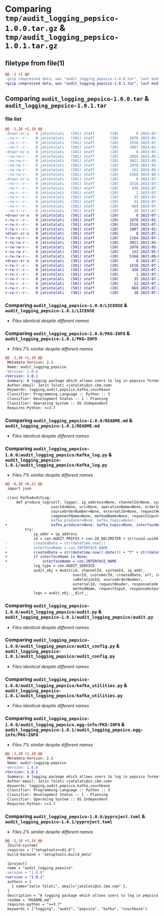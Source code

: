 # Comparing `tmp/audit_logging_pepsico-1.0.0.tar.gz` & `tmp/audit_logging_pepsico-1.0.1.tar.gz`

## filetype from file(1)

```diff
@@ -1 +1 @@
-gzip compressed data, was "audit_logging_pepsico-1.0.0.tar", last modified: Tue Jul 11 12:15:31 2023, max compression
+gzip compressed data, was "audit_logging_pepsico-1.0.1.tar", last modified: Thu Jul 27 14:18:08 2023, max compression
```

## Comparing `audit_logging_pepsico-1.0.0.tar` & `audit_logging_pepsico-1.0.1.tar`

### file list

```diff
@@ -1,18 +1,18 @@
-drwxr-xr-x   0 jatintalati   (501) staff       (20)        0 2023-07-11 12:15:31.585992 audit_logging_pepsico-1.0.0/
--rw-r--r--   0 jatintalati   (501) staff       (20)     1070 2023-01-19 18:18:48.000000 audit_logging_pepsico-1.0.0/LICENSE
--rw-r--r--   0 jatintalati   (501) staff       (20)     1516 2023-07-11 12:15:31.585702 audit_logging_pepsico-1.0.0/PKG-INFO
--rw-r--r--   0 jatintalati   (501) staff       (20)     1007 2023-01-19 18:54:02.000000 audit_logging_pepsico-1.0.0/README.md
-drwxr-xr-x   0 jatintalati   (501) staff       (20)        0 2023-07-11 12:15:31.580128 audit_logging_pepsico-1.0.0/audit_logging_pepsico/
--rw-rw-r--   0 jatintalati   (501) staff       (20)     2059 2023-05-21 21:09:26.000000 audit_logging_pepsico-1.0.0/audit_logging_pepsico/Kafka_log.py
--rw-rw-r--   0 jatintalati   (501) staff       (20)     3021 2023-05-17 06:47:52.000000 audit_logging_pepsico-1.0.0/audit_logging_pepsico/audit.py
--rw-rw-r--   0 jatintalati   (501) staff       (20)     2978 2023-05-17 06:46:50.000000 audit_logging_pepsico-1.0.0/audit_logging_pepsico/audit_config.py
--rw-rw-r--   0 jatintalati   (501) staff       (20)      152 2023-05-02 11:42:24.000000 audit_logging_pepsico-1.0.0/audit_logging_pepsico/constants.py
--rw-rw-r--   0 jatintalati   (501) staff       (20)     5368 2023-06-09 13:25:10.000000 audit_logging_pepsico-1.0.0/audit_logging_pepsico/kafka_utilities.py
-drwxr-xr-x   0 jatintalati   (501) staff       (20)        0 2023-07-11 12:15:31.585085 audit_logging_pepsico-1.0.0/audit_logging_pepsico.egg-info/
--rw-r--r--   0 jatintalati   (501) staff       (20)     1516 2023-07-11 12:15:31.000000 audit_logging_pepsico-1.0.0/audit_logging_pepsico.egg-info/PKG-INFO
--rw-r--r--   0 jatintalati   (501) staff       (20)      436 2023-07-11 12:15:31.000000 audit_logging_pepsico-1.0.0/audit_logging_pepsico.egg-info/SOURCES.txt
--rw-r--r--   0 jatintalati   (501) staff       (20)        1 2023-07-11 12:15:31.000000 audit_logging_pepsico-1.0.0/audit_logging_pepsico.egg-info/dependency_links.txt
--rw-r--r--   0 jatintalati   (501) staff       (20)       35 2023-07-11 12:15:31.000000 audit_logging_pepsico-1.0.0/audit_logging_pepsico.egg-info/requires.txt
--rw-r--r--   0 jatintalati   (501) staff       (20)       22 2023-07-11 12:15:31.000000 audit_logging_pepsico-1.0.0/audit_logging_pepsico.egg-info/top_level.txt
--rw-r--r--   0 jatintalati   (501) staff       (20)      669 2023-07-11 12:12:54.000000 audit_logging_pepsico-1.0.0/pyproject.toml
--rw-r--r--   0 jatintalati   (501) staff       (20)       38 2023-07-11 12:15:31.586109 audit_logging_pepsico-1.0.0/setup.cfg
+drwxr-xr-x   0 jatintalati   (501) staff       (20)        0 2023-07-27 14:18:08.229281 audit_logging_pepsico-1.0.1/
+-rw-r--r--   0 jatintalati   (501) staff       (20)     1070 2023-01-19 18:18:48.000000 audit_logging_pepsico-1.0.1/LICENSE
+-rw-r--r--   0 jatintalati   (501) staff       (20)     1516 2023-07-27 14:18:08.228990 audit_logging_pepsico-1.0.1/PKG-INFO
+-rw-r--r--   0 jatintalati   (501) staff       (20)     1007 2023-01-19 18:54:02.000000 audit_logging_pepsico-1.0.1/README.md
+drwxr-xr-x   0 jatintalati   (501) staff       (20)        0 2023-07-27 14:18:08.224933 audit_logging_pepsico-1.0.1/audit_logging_pepsico/
+-rw-rw-r--   0 jatintalati   (501) staff       (20)     2164 2023-07-27 13:57:28.000000 audit_logging_pepsico-1.0.1/audit_logging_pepsico/Kafka_log.py
+-rw-rw-r--   0 jatintalati   (501) staff       (20)     3021 2023-05-17 06:47:52.000000 audit_logging_pepsico-1.0.1/audit_logging_pepsico/audit.py
+-rw-rw-r--   0 jatintalati   (501) staff       (20)     2978 2023-05-17 06:46:50.000000 audit_logging_pepsico-1.0.1/audit_logging_pepsico/audit_config.py
+-rw-rw-r--   0 jatintalati   (501) staff       (20)      152 2023-05-02 11:42:24.000000 audit_logging_pepsico-1.0.1/audit_logging_pepsico/constants.py
+-rw-rw-r--   0 jatintalati   (501) staff       (20)     5368 2023-06-09 13:25:10.000000 audit_logging_pepsico-1.0.1/audit_logging_pepsico/kafka_utilities.py
+drwxr-xr-x   0 jatintalati   (501) staff       (20)        0 2023-07-27 14:18:08.228453 audit_logging_pepsico-1.0.1/audit_logging_pepsico.egg-info/
+-rw-r--r--   0 jatintalati   (501) staff       (20)     1516 2023-07-27 14:18:08.000000 audit_logging_pepsico-1.0.1/audit_logging_pepsico.egg-info/PKG-INFO
+-rw-r--r--   0 jatintalati   (501) staff       (20)      436 2023-07-27 14:18:08.000000 audit_logging_pepsico-1.0.1/audit_logging_pepsico.egg-info/SOURCES.txt
+-rw-r--r--   0 jatintalati   (501) staff       (20)        1 2023-07-27 14:18:08.000000 audit_logging_pepsico-1.0.1/audit_logging_pepsico.egg-info/dependency_links.txt
+-rw-r--r--   0 jatintalati   (501) staff       (20)       35 2023-07-27 14:18:08.000000 audit_logging_pepsico-1.0.1/audit_logging_pepsico.egg-info/requires.txt
+-rw-r--r--   0 jatintalati   (501) staff       (20)       22 2023-07-27 14:18:08.000000 audit_logging_pepsico-1.0.1/audit_logging_pepsico.egg-info/top_level.txt
+-rw-r--r--   0 jatintalati   (501) staff       (20)      669 2023-07-27 14:16:39.000000 audit_logging_pepsico-1.0.1/pyproject.toml
+-rw-r--r--   0 jatintalati   (501) staff       (20)       38 2023-07-27 14:18:08.229379 audit_logging_pepsico-1.0.1/setup.cfg
```

### Comparing `audit_logging_pepsico-1.0.0/LICENSE` & `audit_logging_pepsico-1.0.1/LICENSE`

 * *Files identical despite different names*

### Comparing `audit_logging_pepsico-1.0.0/PKG-INFO` & `audit_logging_pepsico-1.0.1/PKG-INFO`

 * *Files 7% similar despite different names*

```diff
@@ -1,10 +1,10 @@
 Metadata-Version: 2.1
 Name: audit_logging_pepsico
-Version: 1.0.0
+Version: 1.0.1
 Summary: A logging package which allows users to log in pepsico format. Specially write logs for request and response.
 Author-email: Jatin Talati <jatalati@in.ibm.com>
 Keywords: logging,audit,pepsico,kafka,couchbase
 Classifier: Programming Language :: Python :: 3
 Classifier: Development Status :: 1 - Planning
 Classifier: Operating System :: OS Independent
 Requires-Python: >=3.7
```

### Comparing `audit_logging_pepsico-1.0.0/README.md` & `audit_logging_pepsico-1.0.1/README.md`

 * *Files identical despite different names*

### Comparing `audit_logging_pepsico-1.0.0/audit_logging_pepsico/Kafka_log.py` & `audit_logging_pepsico-1.0.1/audit_logging_pepsico/Kafka_log.py`

 * *Files 7% similar despite different names*

```diff
@@ -6,20 +6,21 @@
 import json
 
 class KafkaAuditLog:
     def produce_log(self, logger, ip_address=None, channelId=None, systemId=None, customerId=None,
                     userId=None, url=None, operationName=None, orderId=None, coRelationId=None,
                     sourceOrderNumber=None, externalId=None, requestHeader=None, responseCode=None, documentType=None,
                     componentName=None, methodName=None, requestInput=None, responseOutput=None, gpid=None, route=None,
-                    kafka_producer=None, kafka_topic=None):
+                    kafka_producer=None, kafka_topic=None, interfaceName=None):
         try:
             ip_addr = ip_address
             id = con.AUDIT_PRIFIX + con.ID_DELIMITER + str(uuid.uuid4())
-            createdDate = str(datetime.now())
-            interfaceName = con.INTERFACE_NAME
+            createdDate = str(datetime.now().date()) + "T" + str(datetime.now().time())
+            if interfaceName is None:
+                interfaceName = con.INTERFACE_NAME
             log_type = con.AUDIT_SERVICE
             audit_obj = Audit(id, channelId, systemId, ip_addr,
                               userId, customerId, createdDate, url, interfaceName, operationName, orderId,
                               coRelationId, sourceOrderNumber,
                               externalId, requestHeader, responseCode, log_type, documentType, componentName,
                               methodName, requestInput, responseOutput, gpid, route)
             logs = audit_obj.__dict__
```

### Comparing `audit_logging_pepsico-1.0.0/audit_logging_pepsico/audit.py` & `audit_logging_pepsico-1.0.1/audit_logging_pepsico/audit.py`

 * *Files identical despite different names*

### Comparing `audit_logging_pepsico-1.0.0/audit_logging_pepsico/audit_config.py` & `audit_logging_pepsico-1.0.1/audit_logging_pepsico/audit_config.py`

 * *Files identical despite different names*

### Comparing `audit_logging_pepsico-1.0.0/audit_logging_pepsico/kafka_utilities.py` & `audit_logging_pepsico-1.0.1/audit_logging_pepsico/kafka_utilities.py`

 * *Files identical despite different names*

### Comparing `audit_logging_pepsico-1.0.0/audit_logging_pepsico.egg-info/PKG-INFO` & `audit_logging_pepsico-1.0.1/audit_logging_pepsico.egg-info/PKG-INFO`

 * *Files 7% similar despite different names*

```diff
@@ -1,10 +1,10 @@
 Metadata-Version: 2.1
 Name: audit-logging-pepsico
-Version: 1.0.0
+Version: 1.0.1
 Summary: A logging package which allows users to log in pepsico format. Specially write logs for request and response.
 Author-email: Jatin Talati <jatalati@in.ibm.com>
 Keywords: logging,audit,pepsico,kafka,couchbase
 Classifier: Programming Language :: Python :: 3
 Classifier: Development Status :: 1 - Planning
 Classifier: Operating System :: OS Independent
 Requires-Python: >=3.7
```

### Comparing `audit_logging_pepsico-1.0.0/pyproject.toml` & `audit_logging_pepsico-1.0.1/pyproject.toml`

 * *Files 2% similar despite different names*

```diff
@@ -1,14 +1,14 @@
 [build-system]
 requires = ["setuptools>=61.0"]
 build-backend = "setuptools.build_meta"
 
 [project]
 name = "audit_logging_pepsico"
-version = "1.0.0"
+version = "1.0.1"
 authors = [
   { name="Jatin Talati", email="jatalati@in.ibm.com" },
 ]
 description = "A logging package which allows users to log in pepsico format. Specially write logs for request and response."
 readme = "README.md"
 requires-python = ">=3.7"
 keywords = ["logging", "audit", "pepsico", "kafka", "couchbase"]
```

